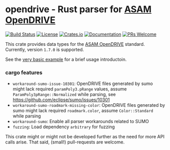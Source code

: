# opendrive - Rust parser for [ASAM OpenDRIVE](https://www.asam.net/standards/detail/opendrive/)

[![Build Status](https://github.com/itdesigners/opendrive-rs/workflows/Rust/badge.svg)](https://github.com/itdesigners/opendrive-rs/actions?query=workflow%3ARust)
[![License](https://img.shields.io/badge/license-MIT-blue.svg)](https://github.com/itdesigners/opendrive-rs)
[![Crates.io](https://img.shields.io/crates/v/opendrive.svg)](https://crates.io/crates/opendrive)
[![Documentation](https://docs.rs/opendrive/badge.svg)](https://docs.rs/opendrive)
[![PRs Welcome](https://img.shields.io/badge/PRs-welcome-brightgreen.svg)](https://github.com/itdesigners/opendrive-rs/issues/new)

This crate provides data types for the [ASAM OpenDRIVE](https://www.asam.net/standards/detail/opendrive/) standard.
Currently, version `1.7.0` is supported. 

See the [very basic example](examples/inout.rs) for a brief usage introductoin.

### cargo features

 - `workaround-sumo-issue-10301`: OpenDRIVE files generated by sumo might lack required `paramPoly3.pRange` values, assume `ParamPoly3pRange::Normalized` while parsing, see https://github.com/eclipse/sumo/issues/10301
 - `workaround-sumo-roadmark-missing-color`: OpenDRIVE files generated by sumo might lack required `roadmark.color`, assume `Color::Standard` while parsing
 - `workaround-sumo`: Enable all parser workarounds related to SUMO
 - `fuzzing`: Load dependency `arbitrary` for fuzzing 

This crate might or might not be developed further as the need for more API calls arise.
That said, (small!) pull-requests are welcome. 
